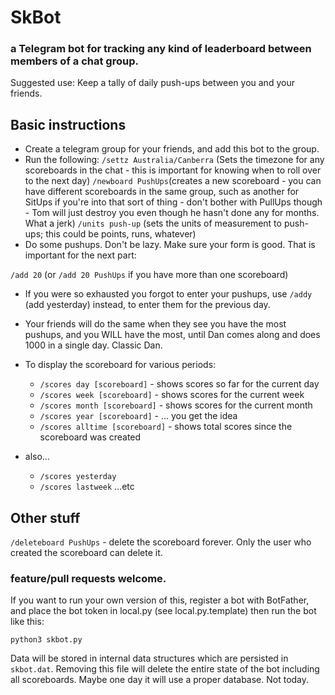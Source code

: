 # SkBot
### a Telegram bot for tracking any kind of leaderboard between members of a chat group.

Suggested use: Keep a tally of daily push-ups between you and your friends.

## Basic instructions 
* Create a telegram group for your friends, and add this bot to the group.
* Run the following:
`/settz Australia/Canberra` (Sets the timezone for any scoreboards in the chat - this is important for knowing when to roll over to the next day)
`/newboard PushUps`(creates a new scoreboard - you can have different scoreboards in the same group, such as another for SitUps if you're into that sort of thing - don't bother with PullUps though - Tom will just destroy you even though he hasn't done any for months.  What a jerk)
`/units push-up` (sets the units of measurement to push-ups; this could be points, runs, whatever)
* Do some pushups.  Don't be lazy.  Make sure your form is good.  That is important for the next part:

`/add 20` (or `/add 20 PushUps` if you have more than one scoreboard)

* If you were so exhausted you forgot to enter your pushups, use `/addy` (add yesterday) instead, to enter them for the previous day.
* Your friends will do the same when they see you have the most pushups, and you WILL have the most, until Dan comes along and does 1000 in a single day.  Classic Dan.

* To display the scoreboard for various periods:
  * `/scores day [scoreboard]`   - shows scores so far for the current day
  * `/scores week [scoreboard]`  - shows scores for the current week
  * `/scores month [scoreboard]` - shows scores for the current month
  * `/scores year [scoreboard]`  - ... you get the idea
  * `/scores alltime [scoreboard]` - shows total scores since the scoreboard was created
* also...
  * `/scores yesterday`
  * `/scores lastweek`
...etc

## Other stuff
`/deleteboard PushUps` - delete the scoreboard forever.  Only the user who created the scoreboard can delete it.

### feature/pull requests welcome. 

If you want to run your own version of this, register a bot with BotFather, and place the bot token in local.py (see local.py.template)
then run the bot like this:

`python3 skbot.py`

Data will be stored in internal data structures which are persisted in `skbot.dat`. Removing this file will delete the entire state of the bot including all scoreboards.  Maybe one day it will use a proper database. Not today.
